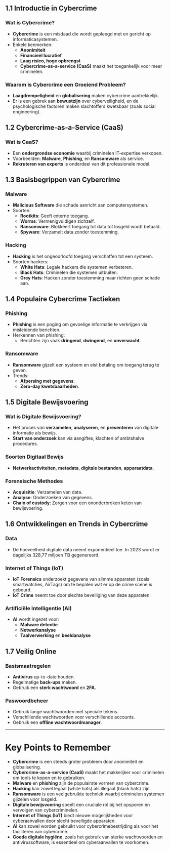 ## 1.1 Introductie in Cybercrime
### Wat is Cybercrime?
- **Cybercrime** is een misdaad die wordt gepleegd met en gericht op informaticasystemen.
- Enkele kenmerken:
  - **Anonimiteit**
  - **Financieel lucratief**
  - **Laag risico, hoge opbrengst**
  - **Cybercrime-as-a-service (CaaS)** maakt het toegankelijk voor meer criminelen.

### Waarom is Cybercrime een Groeiend Probleem?
- **Laagdrempeligheid** en **globalisering** maken cybercrime aantrekkelijk.
- Er is een gebrek aan **bewustzijn** over cyberveiligheid, en de psychologische factoren maken slachtoffers kwetsbaar (zoals social engineering).

## 1.2 Cybercrime-as-a-Service (CaaS)
### Wat is CaaS?
- Een **ondergrondse economie** waarbij criminelen IT-expertise verkopen.
- Voorbeelden: **Malware**, **Phishing**, en **Ransomware** als service.
- **Rekruteren van experts** is onderdeel van dit professionele model.

## 1.3 Basisbegrippen van Cybercrime
### Malware
- **Malicious Software** die schade aanricht aan computersystemen.
- Soorten:
  - **Rootkits**: Geeft externe toegang.
  - **Worms**: Vermenigvuldigen zichzelf.
  - **Ransomware**: Blokkeert toegang tot data tot losgeld wordt betaald.
  - **Spyware**: Verzamelt data zonder toestemming.

### Hacking
- **Hacking** is het ongeoorloofd toegang verschaffen tot een systeem.
- Soorten hackers:
  - **White Hats**: Legale hackers die systemen verbeteren.
  - **Black Hats**: Criminelen die systemen uitbuiten.
  - **Grey Hats**: Hacken zonder toestemming maar richten geen schade aan.

## 1.4 Populaire Cybercrime Tactieken
### Phishing
- **Phishing** is een poging om gevoelige informatie te verkrijgen via misleidende berichten.
- Herkennen van phishing:
  - Berichten zijn vaak **dringend**, **dwingend**, en **onverwacht**.
### Ransomware
- **Ransomware** gijzelt een systeem en eist betaling om toegang terug te geven.
- Trends:
  - **Afpersing met gegevens**.
  - **Zero-day kwetsbaarheden**.

## 1.5 Digitale Bewijsvoering
### Wat is Digitale Bewijsvoering?
- Het proces van **verzamelen**, **analyseren**, en **presenteren** van digitale informatie als bewijs.
- **Start van onderzoek** kan via aangiftes, klachten of ambtshalve procedures.
### Soorten Digitaal Bewijs
- **Netwerkactiviteiten**, **metadata**, **digitale bestanden**, **apparaatdata**.
### Forensische Methodes
- **Acquisitie**: Verzamelen van data.
- **Analyse**: Onderzoeken van gegevens.
- **Chain of custody**: Zorgen voor een ononderbroken keten van bewijsvoering.

## 1.6 Ontwikkelingen en Trends in Cybercrime
### Data
- De hoeveelheid digitale data neemt exponentieel toe. In 2023 wordt er dagelijks 328,77 miljoen TB gegenereerd.

### Internet of Things (IoT)
- **IoT Forensics** onderzoekt gegevens van slimme apparaten (zoals smartwatches, AirTags) om te bepalen wat er op de crime scene is gebeurd.
- **IoT Crime** neemt toe door slechte beveiliging van deze apparaten.

### Artificiële Intelligentie (AI)
- **AI** wordt ingezet voor:
  - **Malware detectie**
  - **Netwerkanalyse**
  - **Taalverwerking** en **beeldanalyse**
  
## 1.7 Veilig Online
### Basismaatregelen
- **Antivirus** up-to-date houden.
- Regelmatige **back-ups** maken.
- Gebruik een **sterk wachtwoord** en **2FA**.  
### Paswoordbeheer
- Gebruik lange wachtwoorden met speciale tekens.
- Verschillende wachtwoorden voor verschillende accounts.
- Gebruik een **offline wachtwoordmanager**.

---
# Key Points to Remember
- **Cybercrime** is een steeds groter probleem door anonimiteit en globalisering.
- **Cybercrime-as-a-service (CaaS)** maakt het makkelijker voor criminelen om tools te kopen en te gebruiken.
- **Malware** en **phishing** zijn de populairste vormen van cybercrime.
- **Hacking** kan zowel legaal (white hats) als illegaal (black hats) zijn.
- **Ransomware** is een veelgebruikte techniek waarbij criminelen systemen gijzelen voor losgeld.
- **Digitale bewijsvoering** speelt een cruciale rol bij het opsporen en vervolgen van cybercriminelen.
- **Internet of Things (IoT)** biedt nieuwe mogelijkheden voor cyberaanvallen door slecht beveiligde apparaten.
- **AI** kan zowel worden gebruikt voor cybercrimebestrijding als voor het faciliteren van cybercrime.
- **Goede digitale hygiëne**, zoals het gebruik van sterke wachtwoorden en antivirussoftware, is essentieel om cyberaanvallen te voorkomen.